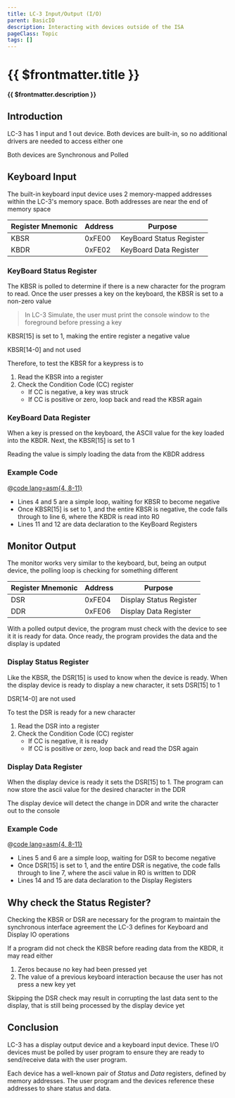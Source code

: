 ```yaml
---
title: LC-3 Input/Output (I/O)
parent: BasicIO
description: Interacting with devices outside of the ISA
pageClass: Topic
tags: []
---
```


# {{ $frontmatter.title }}
**{{ $frontmatter.description }}**

<KeyConcepts :ConceptArray= "[
{
  Concept:'LC-3 has a Keyboard and Display device',
  Details:'The keyboard allows a user to enter data into a user program. The display can show user prompts or resulting data'
},
{
  Concept:'LC-3 devices are Synchronous and Polled',
  Details:'When a user program interacts with a device, it must stop doing anything else, and wait for the device to be available. The user program can send or receive data, then continue executing other instructions'
}
]" />

## Introduction

LC-3 has 1 input and 1 out device. Both devices are built-in, so no additional drivers are needed to access either one

Both devices are Synchronous and Polled 

## Keyboard Input
The built-in keyboard input device uses 2 memory-mapped addresses within the LC-3's memory space. Both addresses are near the end of memory space

| Register Mnemonic | Address | Purpose |
|-|-|-|
| KBSR | 0xFE00 | KeyBoard Status Register |
| KBDR | 0xFE02 | KeyBoard Data Register |

### KeyBoard Status Register
The KBSR is polled to determine if there is a new character for the program to read. Once the user presses a key on the keyboard, the KBSR is set to a non-zero value

> In LC-3 Simulate, the user must print the console window to the foreground before pressing a key

KBSR[15] is set to 1, making the entire register a negative value

KBSR[14-0] and not used

Therefore, to test the KBSR for a keypress is to 
1. Read the KBSR into a register
1. Check the Condition Code (CC) register
    - If CC is negative, a key was struck
    - If CC is positive or zero, loop back and read the KBSR again

### KeyBoard Data Register
When a key is pressed on the keyboard, the ASCII value for the key loaded into the KBDR. Next, the KBSR[15] is set to 1

Reading the value is simply loading the data from the KBDR address

### Example Code

@[code lang=asm{4, 8-11}](.vuepress/public/examples/Assembly/BasicIO/getChar.asm)

- Lines 4 and 5 are a simple loop, waiting for KBSR to become negative
- Once KBSR[15] is set to 1, and the entire KBSR is negative, the code falls through to line 6, where the KBDR is read into R0
- Lines 11 and 12 are data declaration to the KeyBoard Registers

## Monitor Output
The monitor works very similar to the keyboard, but, being an output device, the polling loop is checking for something different

| Register Mnemonic | Address | Purpose |
|-|-|-|
| DSR | 0xFE04 | Display Status Register |
| DDR | 0xFE06 | Display Data Register |

With a polled output device, the program must check with the device to see it it is ready for data. Once ready, the program provides the data and the display is updated

### Display Status Register
Like the KBSR, the DSR[15] is used to know when the device is ready. When the display device is ready to display a new character, it sets DSR[15] to 1

DSR[14-0] are not used

To test the DSR is ready for a new character
1. Read the DSR into a register
1. Check the Condition Code (CC) register
    - If CC is negative, it is ready
    - If CC is positive or zero, loop back and read the DSR again

### Display Data Register
When the display device is ready it sets the DSR[15] to 1. The program can now store the ascii value for the desired character in the DDR

The display device will detect the change in DDR and write the character out to the console

### Example Code

@[code lang=asm{4, 8-11}](.vuepress/public/examples/Assembly/BasicIO/setChar.asm)

- Lines 5 and 6 are a simple loop, waiting for DSR to become negative
- Once DSR[15] is set to 1, and the entire DSR is negative, the code falls through to line 7, where the ascii value in R0 is written to DDR
- Lines 14 and 15 are data declaration to the Display Registers

## Why check the Status Register?
Checking the KBSR or DSR are necessary for the program to maintain the synchronous interface agreement the LC-3 defines for Keyboard and Display IO operations

If a program did not check the KBSR before reading data from the KBDR, it may read either
1. Zeros because no key had been pressed yet
1. The value of a previous keyboard interaction because the user has not press a new key yet

Skipping the DSR check may result in corrupting the last data sent to the display, that is still being processed by the display device yet

## Conclusion

LC-3 has a display output device and a keyboard input device. These I/O devices must be polled by user program to ensure they are ready to send/receive data with the user program.

Each device has a well-known pair of *Status* and *Data* registers, defined by memory addresses. The user program and the devices reference these addresses to share status and data.